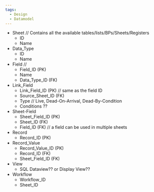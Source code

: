 ```yaml
---
tags:
  - Design
  - Datamodel
---
```

- Sheet // Contains all the available tables/lists/BPs/Sheets/Registers
	- ID
	- Name
- Data_Type
	- ID
	- Name
- Field //
	- Field_ID (PK)
	- Name
	- Data_Type_ID (FK)
- Link_Field
	- Link_Field_ID (PK) // same as the field ID
	- Source_Sheet_ID (FK)
	- Type // Live, Dead-On-Arrival, Dead-By-Condition
	- Conditions ??
- Sheet-Field
	- Sheet_Field_ID (PK)
	- Sheet_ID (FK)
	- Field_ID (FK) // a field can be used in multiple sheets
- Record
	- Record_ID (PK)
- Record_Value
	- Record_Value_ID (PK)
	- Record_ID (FK)
	- Sheet_Field_ID (FK)
- View
	- SQL Dataview?? or Display View??
- Workflow
	- Workflow_ID
	- Sheet_ID
